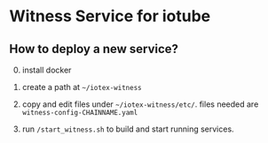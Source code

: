 # Witness Service for iotube

## How to deploy a new service?

0. install docker

1. create a path at `~/iotex-witness`
2. copy and edit files under `~/iotex-witness/etc/`. files needed are `witness-config-CHAINNAME.yaml`
3. run `/start_witness.sh` to build and start running services.

